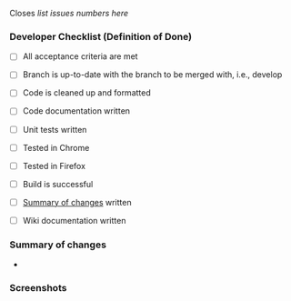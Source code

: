 Closes *list issues numbers here*

### Developer Checklist (Definition of Done)

* [ ] All acceptance criteria are met
* [ ] Branch is up-to-date with the branch to be merged with, i.e., develop
* [ ] Code is cleaned up and formatted
* [ ] Code documentation written
* [ ] Unit tests written
* [ ] Tested in Chrome
* [ ] Tested in Firefox
* [ ] Build is successful
* [ ] [Summary of changes](#summary-of-changes) written
* [ ] Wiki documentation written


### Summary of changes

* 

### Screenshots

